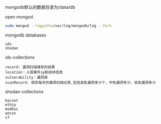 mongodb默认的数据目录为/data/db

open mongod
```bash
sudo mongod --logpath=/var/log/mongodb/log --fork
```
mongodb databases
```
ids
shodan
```
ids-collections
```
record: 漏洞扫描储存的结果
location：入侵事件ip和经纬信息
vulnerability：漏洞库
scanRecord: 保存每天的漏洞扫描记录,包括高危漏洞多少个，中危漏洞多少，低危漏洞多少
```
shodan-collections
```
bacnet
ethip
modbus
omron
s7
```